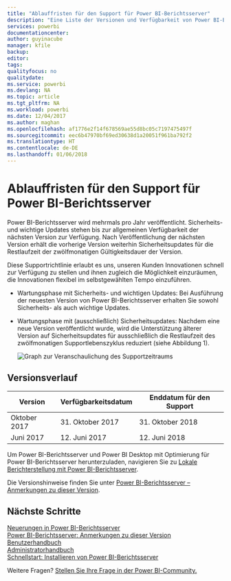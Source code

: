 ```yaml
---
title: "Ablauffristen für den Support für Power BI-Berichtsserver"
description: "Eine Liste der Versionen und Verfügbarkeit von Power BI-Berichtsserver."
services: powerbi
documentationcenter: 
author: guyinacube
manager: kfile
backup: 
editor: 
tags: 
qualityfocus: no
qualitydate: 
ms.service: powerbi
ms.devlang: NA
ms.topic: article
ms.tgt_pltfrm: NA
ms.workload: powerbi
ms.date: 12/04/2017
ms.author: maghan
ms.openlocfilehash: af1776e2f14f678569ae55d8bc05c7197475497f
ms.sourcegitcommit: eec6b47970bf69ed30638d1a20051f961ba792f2
ms.translationtype: HT
ms.contentlocale: de-DE
ms.lasthandoff: 01/06/2018
---
```

# <a name="support-timeline-for-power-bi-report-server"></a>Ablauffristen für den Support für Power BI-Berichtsserver
Power BI-Berichtsserver wird mehrmals pro Jahr veröffentlicht. Sicherheits- und wichtige Updates stehen bis zur allgemeinen Verfügbarkeit der nächsten Version zur Verfügung. Nach Veröffentlichung der nächsten Version erhält die vorherige Version weiterhin Sicherheitsupdates für die Restlaufzeit der zwölfmonatigen Gültigkeitsdauer der Version.

Diese Supportrichtlinie erlaubt es uns, unseren Kunden Innovationen schnell zur Verfügung zu stellen und ihnen zugleich die Möglichkeit einzuräumen, die Innovationen flexibel im selbstgewählten Tempo einzuführen.

* Wartungsphase mit Sicherheits- und wichtigen Updates: Bei Ausführung der neuesten Version von Power BI-Berichtsserver erhalten Sie sowohl Sicherheits- als auch wichtige Updates.
* Wartungsphase mit (ausschließlich) Sicherheitsupdates: Nachdem eine neue Version veröffentlicht wurde, wird die Unterstützung älterer Version auf Sicherheitsupdates für ausschließlich die Restlaufzeit des zwölfmonatigen Supportlebenszyklus reduziert (siehe Abbildung 1).

    ![Graph zur Veranschaulichung des Supportzeitraums](media/support-timeline/report-server-support-timeline.png)

## <a name="version-history"></a>Versionsverlauf
| **Version** | **Verfügbarkeitsdatum** | **Enddatum für den Support** |
| --- | --- | --- |
| Oktober 2017 |31. Oktober 2017 |31. Oktober 2018 |
| Juni 2017 |12. Juni 2017 |12. Juni 2018 |

Um Power BI-Berichtsserver und Power BI Desktop mit Optimierung für Power BI-Berichtsserver herunterzuladen, navigieren Sie zu [Lokale Berichterstellung mit Power BI-Berichtsserver](https://powerbi.microsoft.com/report-server/).

Die Versionshinweise finden Sie unter [Power BI-Berichtsserver – Anmerkungen zu dieser Version](release-notes.md).

## <a name="next-steps"></a>Nächste Schritte
[Neuerungen in Power BI-Berichtsserver](whats-new.md)  
[Power BI-Berichtsserver: Anmerkungen zu dieser Version](release-notes.md)  
[Benutzerhandbuch](user-handbook-overview.md)  
[Administratorhandbuch](admin-handbook-overview.md)  
[Schnellstart: Installieren von Power BI-Berichtsserver](quickstart-install-report-server.md)  

Weitere Fragen? [Stellen Sie Ihre Frage in der Power BI-Community.](https://community.powerbi.com/)

